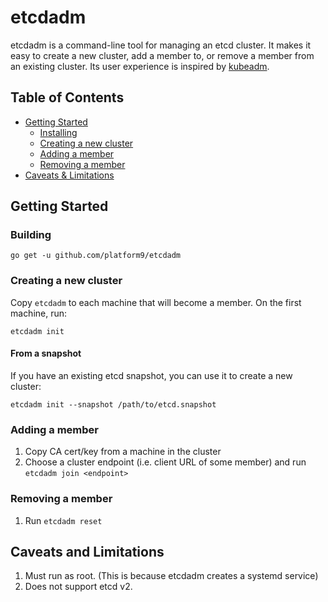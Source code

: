 etcdadm
=======

etcdadm is a command-line tool for managing an etcd cluster. It makes it easy to create a new cluster, add a member to, or remove a member from an existing cluster. Its user experience is inspired by [kubeadm](http://blah.com).

## Table of Contents

  - [Getting Started](#getting-started)
    - [Installing](#installing)
    - [Creating a new cluster](#creating-a-new-cluster)
    - [Adding a member](#adding-a-member)
    - [Removing a member](#removing-a-member)
  - [Caveats & Limitations](#caveats--limitations)

## Getting Started

### Building

```
go get -u github.com/platform9/etcdadm
```

### Creating a new cluster

Copy `etcdadm` to each machine that will become a member. On the first machine, run:

```
etcdadm init
```

#### From a snapshot

If you have an existing etcd snapshot, you can use it to create a new cluster:

```
etcdadm init --snapshot /path/to/etcd.snapshot
```

### Adding a member

1. Copy CA cert/key from a machine in the cluster
2. Choose a cluster endpoint (i.e. client URL of some member) and run `etcdadm join <endpoint>`

### Removing a member

1. Run `etcdadm reset`

## Caveats and Limitations

1. Must run as root. (This is because etcdadm creates a systemd service)
2. Does not support etcd v2.